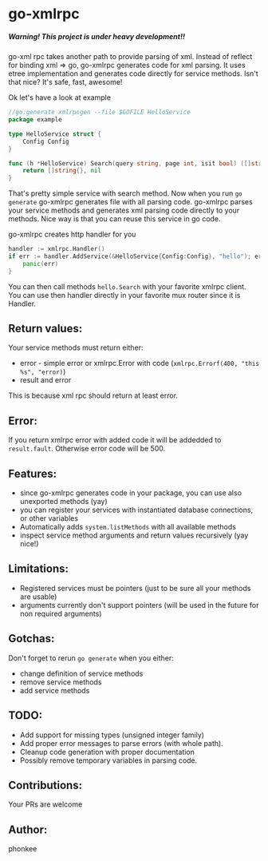 # go-xmlrpc

##### Warning! This project is under heavy development!!
go-xml rpc takes another path to provide parsing of xml. Instead of reflect for binding xml => go, go-xmlrpc generates code for xml parsing.
It uses etree implementation and generates code directly for service methods.
Isn't that nice?
It's safe, fast, awesome!

Ok let's have a look at example

```go
//go:generate xmlrpcgen --file $GOFILE HelloService
package example

type HelloService struct {
    Config Config
}

func (h *HelloService) Search(query string, page int, isit bool) ([]string, error) {
    return []string{}, nil
}
```

That's pretty simple service with search method. Now when you run `go generate` go-xmlrpc generates file with
all parsing code.
go-xmlrpc parses your service methods and generates xml parsing code directly to your methods.
Nice way is that you can reuse this service in go code.

go-xmlrpc creates http handler for you

```go
handler := xmlrpc.Handler()
if err := handler.AddService(&HelloService{Config:Config}, "hello"); err != nil {
    panic(err)
}
```

You can then call methods `hello.Search` with your favorite xmlrpc client.
You can use then handler directly in your favorite mux router since it is Handler.

## Return values:

Your service methods must return either:
* error - simple error or xmlrpc.Error with code (`xmlrpc.Errorf(400, "this %s", "error)`)
* result and error

This is because xml rpc should return at least error.

## Error:
If you return xmlrpc error with added code it will be addedded to `result.fault`.
Otherwise error code will be 500.

## Features:

* since go-xmlrpc generates code in your package, you can use also unexported methods (yay)
* you can register your services with instantiated database connections, or other variables
* Automatically adds `system.listMethods` with all available methods
* inspect service method arguments and return values recursively (yay nice!)

## Limitations:

* Registered services must be pointers (just to be sure all your methods are usable)
* arguments currently don't support pointers (will be used in the future for non required arguments)

## Gotchas:

Don't forget to rerun `go generate` when you either:

* change definition of service methods
* remove service methods
* add service methods

## TODO:
* Add support for missing types (unsigned integer family)
* Add proper error messages to parse errors (with whole path). 
* Cleanup code generation with proper documentation
* Possibly remove temporary variables in parsing code.

## Contributions:
Your PRs are welcome

## Author:
phonkee
